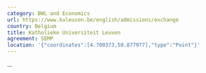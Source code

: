 ```yaml
---
category: BWL and Economics
url: https://www.kuleuven.be/english/admissions/exchange
country: Belgium
title: Katholieke Universiteit Leuven
agreement: SEMP
location: '{"coordinates":[4.700373,50.877977],"type":"Point"}'
---
```

...